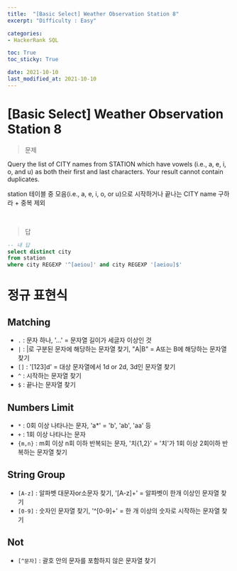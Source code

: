 ```yaml
---
title:  "[Basic Select] Weather Observation Station 8"
excerpt: "Difficulty : Easy"

categories:
- HackerRank SQL

toc: True
toc_sticky: True

date: 2021-10-10
last_modified_at: 2021-10-10
---
```


# [Basic Select] Weather Observation Station 8

> 문제

Query the list of CITY names from STATION which have vowels (i.e., a, e, i, o, and u) as both their first and last characters. Your result cannot contain duplicates.

station 테이블 중 모음(i.e., a, e, i, o, or u)으로 시작하거나 끝나는 CITY name 구하라 + 중복 제외


<br>

> 답

```sql
-- 내 답
select distinct city
from station
where city REGEXP '^[aeiou]' and city REGEXP '[aeiou]$'
```

# 정규 표현식

## Matching

- `.` : 문자 하나, '...' = 문자열 길이가 세글자 이상인 것
- `|` : |로 구분된 문자에 해당하는 문자열 찾기, "A|B" = A또는 B에 해당하는 문자열 찾기
- `[]` : '[123]d' = 대상 문자열에서 1d or 2d, 3d인 문자열 찾기
- `^` : 시작하는 문자열 찾기
- `$` : 끝나는 문자열 찾기

## Numbers Limit

- `*` : 0회 이상 나타나는 문자, 'a*' = 'b', 'ab', 'aa' 등
- `+` : 1회 이상 나타나는 문자
- `{m,n}` : m회 이상 n회 이하 반복되는 문자, '치{1,2}' = '치'가 1회 이상 2회이하 반복하는 문자열 찾기
  
## String Group

- `[A-z]` : 알파벳 대문자or소문자 찾기, '[A-z]+' = 알파벳이 한개 이상인 문자열 찾기
- `[0-9]` : 숫자인 문자열 찾기, '^[0-9]+' = 한 개 이상의 숫자로 시작하는 문자열 찾기

## Not

- `[^문자]` : 괄호 안의 문자를 포함하지 않은 문자열 찾기